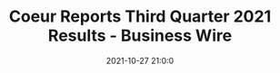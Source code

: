 ---
"title": "Coeur Reports Third Quarter 2021 Results - Business Wire"
"date": "2021-10-27 21:0:0"
"feed_name": "GOOGLENEWSDRILLING"
"feed_website": "https://news.google.com/search?q=drilling%2Bincident&hl=en-US&gl=US&ceid=US:en"
"feed_rss": "https://news.google.com/rss/search?q=drilling%2Bincident&hl=en-US&gl=US&ceid=US:en"
"link": "https://www.businesswire.com/news/home/20211027006129/en/Coeur-Reports-Third-Quarter-2021-Results"
"source": "{'href': 'https://www.businesswire.com', 'title': 'Business Wire'}"
"file": "_posts/2021-1-1-57843125ab09701159b295e24c43b74185fc3aaf.md"
"accident": "0"
"drilling": "0"
"dead": "0"
"injured": "0"
"arrested": "0"
"place": "unknown place"
"where": "unknown site"
"causes": "unknown"
"place_uri": "unknown place"
---